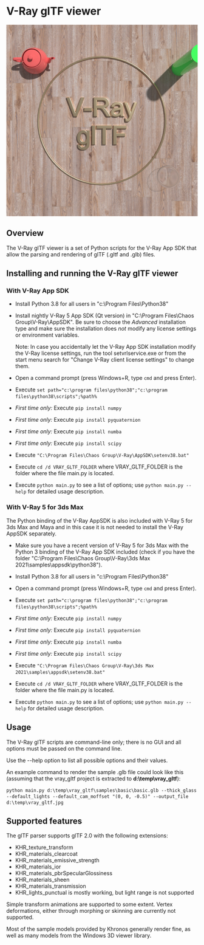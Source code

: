 # V-Ray glTF viewer

![Sample render](/samples/basic/basic.png)

## Overview

The V-Ray glTF viewer is a set of Python scripts for the V-Ray App SDK that allow the parsing and rendering of glTF (.gltf and .glb) files.

## Installing and running the V-Ray glTF viewer

### With V-Ray App SDK

* Install Python 3.8 for all users in "c:\Program Files\Python38"

* Install nightly V-Ray 5 App SDK (Qt version) in "C:\Program Files\Chaos Group\V-Ray\AppSDK". Be sure to choose the _Advanced_ installation type and make sure the installation does _not_ modify any license settings or environment variables.

  Note: In case you accidentally let the V-Ray App SDK installation modify the V-Ray license settings, run the tool setvrlservice.exe or from the start menu search for "Change V-Ray client license settings" to change them.

* Open a command prompt (press Windows+R, type `cmd` and press Enter).

* Execute `set path="c:\program files\python38";"c:\program files\python38\scripts";%path%`
* _First time only:_ Execute `pip install numpy`
* _First time only:_ Execute `pip install pyquaternion`
* _First time only:_ Execute `pip install numba`
* _First time only:_ Execute `pip install scipy`

* Execute `"C:\Program Files\Chaos Group\V-Ray\AppSDK\setenv38.bat"`
* Execute `cd /d VRAY_GLTF_FOLDER` where VRAY_GLTF_FOLDER is the folder where the file main.py is located.
* Execute `python main.py` to see a list of options; use `python main.py --help` for detailed usage description.

### With V-Ray 5 for 3ds Max

The Python binding of the V-Ray AppSDK is also included with V-Ray 5 for 3ds Max and Maya and in this case it is not needed to install the V-Ray AppSDK separately.

* Make sure you have a recent version of V-Ray 5 for 3ds Max with the Python 3 binding of the V-Ray App SDK included (check if you have the folder "C:\Program Files\Chaos Group\V-Ray\3ds Max 2021\samples\appsdk\python38").

* Install Python 3.8 for all users in "c:\Program Files\Python38"

* Open a command prompt (press Windows+R, type `cmd` and press Enter).

* Execute `set path="c:\program files\python38";"c:\program files\python38\scripts";%path%`
* _First time only:_ Execute `pip install numpy`
* _First time only:_ Execute `pip install pyquaternion`
* _First time only:_ Execute `pip install numba`
* _First time only:_ Execute `pip install scipy`

* Execute `"C:\Program Files\Chaos Group\V-Ray\3ds Max 2021\samples\appsdk\setenv38.bat"`
* Execute `cd /d VRAY_GLTF_FOLDER` where VRAY_GLTF_FOLDER is the folder where the file main.py is located.
* Execute `python main.py` to see a list of options; use `python main.py --help` for detailed usage description.

## Usage

The V-Ray glTF scripts are command-line only; there is no GUI and all options must be passed on the command line.

Use the --help option to list all possible options and their values.

An example command to render the sample .glb file could look like this (assuming that the vray_gltf project is extracted to **d:\temp\vray_gltf**):

```
python main.py d:\temp\vray_gltf\samples\basic\basic.glb --thick_glass --default_lights --default_cam_moffset "(0, 0, -0.5)" --output_file d:\temp\vray_gltf.jpg
```

## Supported features

The glTF parser supports glTF 2.0 with the following extensions:

* KHR_texture_transform
* KHR_materials_clearcoat
* KHR_materials_emissive_strength
* KHR_materials_ior
* KHR_materials_pbrSpecularGlossiness
* KHR_materials_sheen
* KHR_materials_transmission
* KHR_lights_punctual is mostly working, but light range is not supported

Simple transform animations are supported to some extent. Vertex deformations, either through morphing or skinning are currently not supported.

Most of the sample models provided by Khronos generally render fine, as well as many models from the Windows 3D viewer library.
